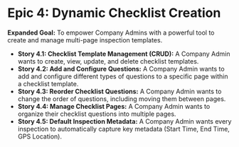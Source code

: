 # Epic 4: Dynamic Checklist Creation
**Expanded Goal:** To empower Company Admins with a powerful tool to create and manage multi-page inspection templates.

* **Story 4.1: Checklist Template Management (CRUD):** A Company Admin wants to create, view, update, and delete checklist templates.
* **Story 4.2: Add and Configure Questions:** A Company Admin wants to add and configure different types of questions to a specific page within a checklist template.
* **Story 4.3: Reorder Checklist Questions:** A Company Admin wants to change the order of questions, including moving them between pages.
* **Story 4.4: Manage Checklist Pages:** A Company Admin wants to organize their checklist questions into multiple pages.
* **Story 4.5: Default Inspection Metadata:** A Company Admin wants every inspection to automatically capture key metadata (Start Time, End Time, GPS Location).